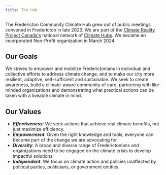 ```yaml
---
title: The Hub
---
```

The Fredericton Community Climate Hub grew out of public meetings convened in Fredericton in late 2023. We are part of the [Climate Reality Project Canada's](https://www.climatereality.ca/) national network of [Climate Hubs](https://www.climatehub.ca/). We became an incorporated Non-Profit organization in March 2024.

## Our Goals
We strives to empower and mobilize Frederictonians in individual and collective efforts to address climate change, and to make our city more resilient, adaptive, self-sufficient and sustainable. We seek to create awareness, build a climate-aware community of care, partnering with like-minded organizations and demonstrating what practical actions can be taken with a liveable climate in mind.

## Our Values
- __***Effectiveness***__: We seek actions that achieve real climate benefits, not just maximize efficiency.
- __***Empowerment***__: Given the right knowledge and tools, everyone can become part of the change we are advocating for.
- __***Diversity***__: A broad and diverse range of Frederictonians and organizations need to be engaged on the climate crisis to develop impactful solutions.
- __***Independent***__: We focus on climate action and policies unaffected by political parties, politicians, or government entities.
   
<!-- Check out our Volunteer page for current opportunities to get involved. To find out more about our campaigns, use the link below to sign up for our newsletter. -->
